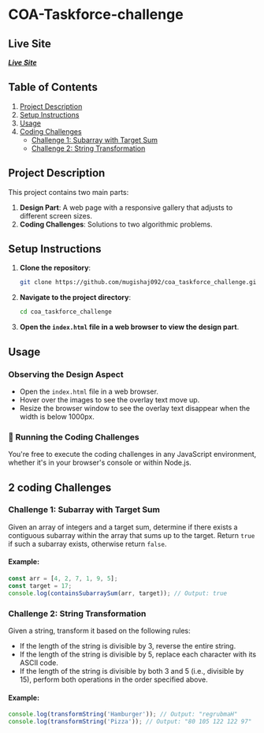 # COA-Taskforce-challenge

## Live Site

**_[Live Site](https://coa-taskforce-challenge-beta.vercel.app/)_**

## Table of Contents

1. [Project Description](#project-description)
2. [Setup Instructions](#setup-instructions)
3. [Usage](#usage)
4. [Coding Challenges](#coding-challenges)
   - [Challenge 1: Subarray with Target Sum](#challenge-1-subarray-with-target-sum)
   - [Challenge 2: String Transformation](#challenge-2-string-transformation)

## Project Description

This project contains two main parts:

1. **Design Part**: A web page with a responsive gallery that adjusts to different screen sizes.
2. **Coding Challenges**: Solutions to two algorithmic problems.


## Setup Instructions

1. **Clone the repository**:
   ```bash
   git clone https://github.com/mugishaj092/coa_taskforce_challenge.git
   ```
2. **Navigate to the project directory**:
   ```bash
   cd coa_taskforce_challenge
   ```
3. **Open the `index.html` file in a web browser to view the design part**.

## Usage

### Observing the Design Aspect

  - Open the `index.html` file in a web browser.
  - Hover over the images to see the overlay text move up.
  - Resize the browser window to see the overlay text disappear when the width is below 1000px.

### 🚀 Running the Coding Challenges

You're free to execute the coding challenges in any JavaScript environment, whether it's in your browser's console or within Node.js.


## 2 coding Challenges

### Challenge 1: Subarray with Target Sum

Given an array of integers and a target sum, determine if there exists a contiguous subarray within the array that sums up to the target. Return `true` if such a subarray exists, otherwise return `false`.

#### Example:

```javascript
const arr = [4, 2, 7, 1, 9, 5];
const target = 17;
console.log(containsSubarraySum(arr, target)); // Output: true
```

### Challenge 2: String Transformation

Given a string, transform it based on the following rules:

- If the length of the string is divisible by 3, reverse the entire string.
- If the length of the string is divisible by 5, replace each character with its ASCII code.
- If the length of the string is divisible by both 3 and 5 (i.e., divisible by 15), perform both operations in the order specified above.

#### Example:

```javascript
console.log(transformString('Hamburger')); // Output: "regrubmaH"
console.log(transformString('Pizza')); // Output: "80 105 122 122 97"
```